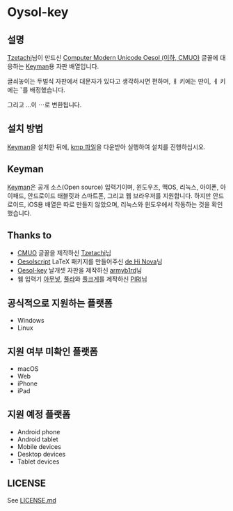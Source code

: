 # Oysol-key

## 설명

[Tzetachi](https://github.com/Tzetachi)님이 만드신 [Computer Modern Unicode Oesol (이하, CMUO)](https://github.com/Tzetachi/Computer-Modern-Unicode-Oesol) 글꼴에 대응하는 [Keyman](https://keyman.com/)용 자판 배열입니다.

글쇠놓이는 두벌식 자판에서 대문자가 있다고 생각하시면 편하며, ㅐ 키에는 딴이, ㅔ 키에는 ˘를 배정했습니다.

그리고 ...이 ⋯로 변환됩니다.

## 설치 방법

[Keyman](https://keyman.com/)을 설치한 뒤에, [kmp 파일](https://github.com/oysol/Oysol-key/blob/main/build/oysol_key.kmp)을 다운받아 실행하여 설치를 진행하십시오.

## Keyman

[Keyman](https://keyman.com/)은 공개 소스(Open source) 입력기이며, 윈도우즈, 맥OS, 리눅스, 아이폰, 아이패드, 안드로이드 태블릿과 스마트폰, 그리고 웹 브라우저를 지원합니다. 하지만 안드로이드, iOS용 배열은 따로 만들지 않았으며, 리눅스와 윈도우에서 작동하는 것을 확인했습니다.

## Thanks to

 * [CMUO](https://github.com/Tzetachi/Computer-Modern-Unicode-Oesol) 글꼴을 제작하신 [Tzetachi](https://github.com/Tzetachi)님
 * [Oesolscript](https://bitbucket.org/novadh/oesolscript/src/master/) LaTeX 패키지를 만들어주신 [de Hi Nova](https://bitbucket.org/novadh/)님
 * [Oesol-key](https://github.com/armyb1rd/Oesol-key) 날개셋 자판을 제작하신 [armyb1rd](https://github.com/armyb1rd)님
 * 웹 입력기 [아무넣](https://phost.gitlab.io/wt/am/), [풀라](https://gitlab.com/phost/python-tools/-/raw/master/%ED%92%80%EB%9D%BC)와 [풀크게](https://gitlab.com/phost/python-tools/-/raw/master/%ED%92%80%ED%81%AC%EA%B2%8C)를 제작하신 [PIRI](https://gitlab.com/phost)님

## 공식적으로 지원하는 플랫폼

 * Windows
 * Linux
 
## 지원 여부 미확인 플랫폼

 * macOS
 * Web
 * iPhone
 * iPad
 
 ## 지원 예정 플랫폼
 
 * Android phone
 * Android tablet
 * Mobile devices
 * Desktop devices
 * Tablet devices

## LICENSE

See [LICENSE.md](LICENSE.md)
